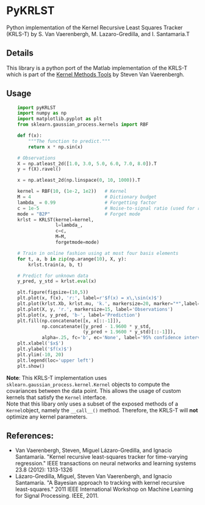# PyKRLST
Python implementation of the Kernel Recursive Least Squares Tracker (KRLS-T) by S. Van Vaerenbergh, M. Lazaro-Gredilla, and I. Santamaria.T

## Details
This library is a python port of the Matlab implementation of the KRLS-T which is part of the [Kernel Methods Tools](https://github.com/steven2358/kmbox) by Steven Van Vaerenbergh.

## Usage

```python
    import pyKRLST
    import numpy as np
    import matplotlib.pyplot as plt
    from sklearn.gaussian_process.kernels import RBF

    def f(x):
        """The function to predict."""
        return x * np.sin(x)

    # Observations
    X = np.atleast_2d([1.0, 3.0, 5.0, 6.0, 7.0, 8.0]).T
    y = f(X).ravel()

    x = np.atleast_2d(np.linspace(0, 10, 1000)).T

    kernel = RBF(10, (1e-2, 1e2))   # Kernel    
    M = 4                           # Dictionary budget
    lambda_ = 0.99                  # Forgetting factor
    c = 1e-5                        # Noise-to-signal ratio (used for regulariation)
    mode = "B2P"                    # Forget mode
    krlst = KRLST(kernel=kernel,
                  l=lambda_, 
                  c=c,
                  M=M,
                  forgetmode=mode)

    # Train in online fashion using at most four basis elements
    for t, a, b in zip(np.arange(10), X, y):
        krlst.train(a, b, t)

    # Predict for unknown data
    y_pred, y_std = krlst.eval(x)

    plt.figure(figsize=(10,5))
    plt.plot(x, f(x), 'r:', label=r'$f(x) = x\,\sin(x)$')
    plt.plot(krlst.Xb, krlst.mu, 'k.', markersize=20, marker="*",label="Dictionary Elements")
    plt.plot(X, y, 'r.', markersize=15, label='Observations')
    plt.plot(x, y_pred, 'b-', label='Prediction')
    plt.fill(np.concatenate([x, x[::-1]]),
             np.concatenate([y_pred - 1.9600 * y_std,
                            (y_pred + 1.9600 * y_std)[::-1]]),
             alpha=.25, fc='b', ec='None', label='95% confidence interval')
    plt.xlabel('$x$')
    plt.ylabel('$f(x)$')
    plt.ylim(-10, 20)
    plt.legend(loc='upper left')
    plt.show()

```

**Note**: This KRLS-T implementation uses `sklearn.gaussian_process.kernel.Kernel` objects to compute the covariances between the data point. This allows the usage of custom kernels that satisfy the `Kernel` interface.  
Note that this libary only uses a subset of the exposed methods of a `Kernel`object, namely the `__call__()` method. Therefore, the KRLS-T will **not** optimize any kernel parameters.

## References:
- Van Vaerenbergh, Steven, Miguel Lázaro-Gredilla, and Ignacio Santamaría. "Kernel recursive least-squares tracker for time-varying regression." IEEE transactions on neural networks and learning systems 23.8 (2012): 1313-1326
- Lázaro-Gredilla, Miguel, Steven Van Vaerenbergh, and Ignacio Santamaría. "A Bayesian approach to tracking with kernel recursive least-squares." 2011 IEEE International Workshop on Machine Learning for Signal Processing. IEEE, 2011.
